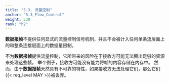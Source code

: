 ```yaml
---
title: "5.3. 流量控制"
anchor: "5.3_Flow_Control"
weight: 530
rank: "h2"
---
```


**数据报帧**不提供任何显式的流量控制信号机制，并且不会被计入任何单条流层面上的和整条连接层面上的数据量限制。

不为**数据报帧**提供流量控制，它所带来的风险在于接收方可能无法腾出足够的资源来处理这些帧。
举个例子，接收方可能没有能力将帧的内容存储在内存中。
然而，由于**数据报帧**天然具有不可靠的特性，如果接收方无法处理它们，那么它们{{< req_level MAY >}}被丢弃。
